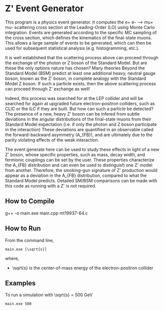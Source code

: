 # Z' Event Generator

This program is a physics event generator.
It computes the e+ e- --> mu+ mu- scattering cross section at the Leading-Order (LO) using Monte Carlo integration.
Events are generated according to the specific MC sampling of the cross section, which defines the kinematics of the final-state muons. 
This allows a large sample of events to be generated, which can then be used for subsequent statistical analysis (e.g. histogramming, etc.).

It is well established that the scattering process above can proceed through the exchange of the photon or Z boson of the Standard Model. 
But are these the only options nature has chosen? Many theories Beyond the Standard Model (BSM) predict at least one additional heavy, neutral gauge boson, known as the Z' boson, in complete analogy with the Standard Model Z boson.
If such a particle exists, then the above scattering process can proceed through Z' exchange as well!

Indeed, this process was searched for at the LEP collider and will be searched for again at upgraded future electron-positron colliders, such as CLIC or the ILC if they are built.
But how can such a particle be detected? The presence of a new, heavy Z' boson can be infered from subtle deviations in the angular distributions of the final-state muons from their Standard Model expectation (i.e. if only the photon and Z boson participate in the interaction)
These deviations are quantified in an observable called the forward-backward asymmetry (A_{FB}), and are ultimately due to the parity violating effects of the weak interaction.

The event generate here can be used to study these effects in light of a new Z' boson, whose specific properties, such as mass, decay width, and fermionic couplings can be set by the user.
These properties characterize the A_{FB} distribution and can even be used to distinguish one Z' model from another.
Therefore, the smoking-gun signature of Z' production would appear as a deviation in the A_{FB} distribution, compared to what the Standard Model predicts.
Detailed SM/BSM comparisons can be made with this code as running with a Z' is not required.

## How to Compile

g++ -o main.exe main.cpp  mt19937-64.c

## How to Run

From the command line, 
```
main.exe [\sqrt{s}]
```
where,
- \sqrt{s} is the center-of-mass energy of the electron-positron collider

## Examples

To run a simulation with \sqrt{s} = 500 GeV
```
main.exe 500
```
